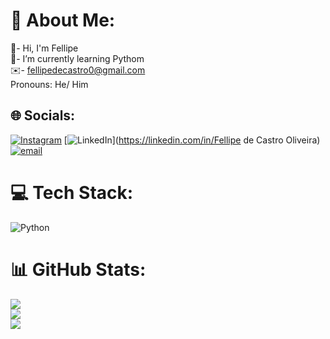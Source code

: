 # 💫 About Me:
👋- Hi, I'm Fellipe<br> 🌱-  I’m currently learning Pythom<br>✉️- fellipedecastro0@gmail.com<br>Pronouns: He/ Him


## 🌐 Socials:
[![Instagram](https://img.shields.io/badge/Instagram-%23E4405F.svg?logo=Instagram&logoColor=white)](https://instagram.com/fellipedecastro0) [![LinkedIn](https://img.shields.io/badge/LinkedIn-%230077B5.svg?logo=linkedin&logoColor=white)](https://linkedin.com/in/Fellipe de Castro Oliveira) [![email](https://img.shields.io/badge/Email-D14836?logo=gmail&logoColor=white)](mailto:fellipedecastro0@gmail.com) 

# 💻 Tech Stack:
![Python](https://img.shields.io/badge/python-3670A0?style=for-the-badge&logo=python&logoColor=ffdd54)
# 📊 GitHub Stats:
![](https://github-readme-stats.vercel.app/api?username=Fellipe0007&theme=holi&hide_border=false&include_all_commits=true&count_private=true)<br/>
![](https://nirzak-streak-stats.vercel.app/?user=Fellipe0007&theme=holi&hide_border=false)<br/>
![](https://github-readme-stats.vercel.app/api/top-langs/?username=Fellipe0007&theme=holi&hide_border=false&include_all_commits=true&count_private=true&layout=compact)

<!-- Proudly created with GPRM ( https://gprm.itsvg.in ) -->
